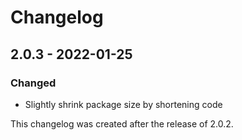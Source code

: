 # Changelog

## 2.0.3 - 2022-01-25

### Changed

- Slightly shrink package size by shortening code

This changelog was created after the release of 2.0.2.
